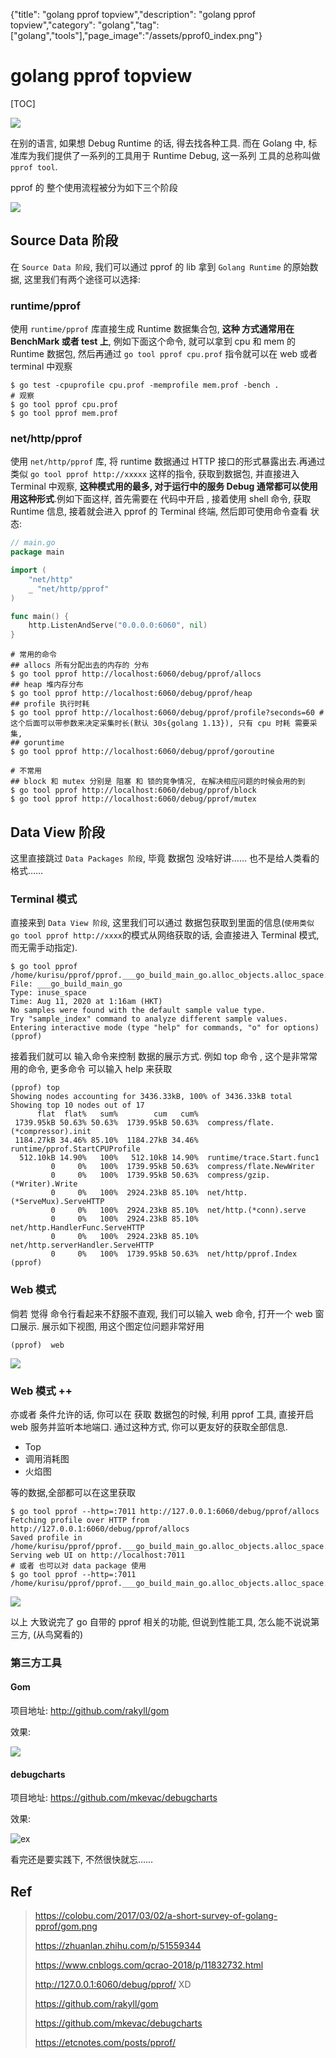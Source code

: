 {"title": "golang pprof topview","description": "golang pprof topview","category": "golang","tag": ["golang","tools"],"page_image":"/assets/pprof0_index.png"}

# golang pprof topview

[TOC]

![](/assets/pprof0_index.png)

在别的语言,  如果想 Debug Runtime  的话, 得去找各种工具. 而在 Golang 中, 标准库为我们提供了一系列的工具用于 Runtime Debug, 这一系列 工具的总称叫做 `pprof tool`. 

pprof 的 整个使用流程被分为如下三个阶段

![](/assets/pprof1Data.png)

## Source Data 阶段

在 `Source Data 阶段`, 我们可以通过 pprof 的 lib 拿到 `Golang Runtime` 的原始数据, 这里我们有两个途径可以选择:

### runtime/pprof

使用 `runtime/pprof` 库直接生成 Runtime 数据集合包, **这种 方式通常用在 BenchMark 或者 test 上**, 例如下面这个命令, 就可以拿到 cpu 和 mem 的 Runtime 数据包, 然后再通过 `go tool pprof cpu.prof` 指令就可以在 web 或者 terminal 中观察

```shell
$ go test -cpuprofile cpu.prof -memprofile mem.prof -bench .
# 观察
$ go tool pprof cpu.prof
$ go tool pprof mem.prof
```

### net/http/pprof

使用 `net/http/pprof` 库, 将 runtime 数据通过 HTTP 接口的形式暴露出去.再通过类似 `go tool pprof http://xxxxx` 这样的指令, 获取到数据包, 并直接进入 Terminal 中观察, **这种模式用的最多, 对于运行中的服务 Debug 通常都可以使用用这种形式**.例如下面这样, 首先需要在 代码中开启 , 接着使用 shell 命令, 获取 Runtime 信息, 接着就会进入 pprof 的 Terminal 终端, 然后即可使用命令查看 状态:

```go
// main.go
package main

import (
	"net/http"
	_ "net/http/pprof"
)

func main() {
	http.ListenAndServe("0.0.0.0:6060", nil)
}
```

```shell
# 常用的命令
## allocs 所有分配出去的内存的 分布
$ go tool pprof http://localhost:6060/debug/pprof/allocs
## heap 堆内存分布
$ go tool pprof http://localhost:6060/debug/pprof/heap
## profile 执行时耗
$ go tool pprof http://localhost:6060/debug/pprof/profile?seconds=60 # 这个后面可以带参数来决定采集时长(默认 30s{golang 1.13}), 只有 cpu 时耗 需要采集, 
## goruntime
$ go tool pprof http://localhost:6060/debug/pprof/goroutine

# 不常用
## block 和 mutex 分别是 阻塞 和 锁的竞争情况, 在解决相应问题的时候会用的到
$ go tool pprof http://localhost:6060/debug/pprof/block 
$ go tool pprof http://localhost:6060/debug/pprof/mutex
```

## Data View 阶段

这里直接跳过 `Data Packages 阶段`, 毕竟 数据包 没啥好讲…… 也不是给人类看的格式……

### Terminal 模式

直接来到 `Data View 阶段`, 这里我们可以通过 数据包获取到里面的信息(`使用类似 go tool pprof http://xxxx`的模式从网络获取的话, 会直接进入 Terminal 模式, 而无需手动指定).

```shell
$ go tool pprof /home/kurisu/pprof/pprof.___go_build_main_go.alloc_objects.alloc_space.inuse_objects.inuse_space.004.pb.gz                                      
File: ___go_build_main_go
Type: inuse_space
Time: Aug 11, 2020 at 1:16am (HKT)
No samples were found with the default sample value type.
Try "sample_index" command to analyze different sample values.
Entering interactive mode (type "help" for commands, "o" for options)
(pprof) 

```

接着我们就可以 输入命令来控制 数据的展示方式.  例如 top 命令 , 这个是非常常用的命令, 更多命令 可以输入 help 来获取

```shell
(pprof) top
Showing nodes accounting for 3436.33kB, 100% of 3436.33kB total
Showing top 10 nodes out of 17
      flat  flat%   sum%        cum   cum%
 1739.95kB 50.63% 50.63%  1739.95kB 50.63%  compress/flate.(*compressor).init
 1184.27kB 34.46% 85.10%  1184.27kB 34.46%  runtime/pprof.StartCPUProfile
  512.10kB 14.90%   100%   512.10kB 14.90%  runtime/trace.Start.func1
         0     0%   100%  1739.95kB 50.63%  compress/flate.NewWriter
         0     0%   100%  1739.95kB 50.63%  compress/gzip.(*Writer).Write
         0     0%   100%  2924.23kB 85.10%  net/http.(*ServeMux).ServeHTTP
         0     0%   100%  2924.23kB 85.10%  net/http.(*conn).serve
         0     0%   100%  2924.23kB 85.10%  net/http.HandlerFunc.ServeHTTP
         0     0%   100%  2924.23kB 85.10%  net/http.serverHandler.ServeHTTP
         0     0%   100%  1739.95kB 50.63%  net/http/pprof.Index
(pprof) 
```

### Web 模式

倘若 觉得 命令行看起来不舒服不直观, 我们可以输入 web 命令, 打开一个 web 窗口展示. 展示如下视图, 用这个图定位问题非常好用

```shell
(pprof)  web
```

![](/assets/pprof2memGraph.png)

### Web 模式 ++

亦或者 条件允许的话, 你可以在 获取 数据包的时候, 利用 pprof 工具, 直接开启 web 服务并监听本地端口. 通过这种方式, 你可以更友好的获取全部信息. 

* Top
* 调用消耗图
* 火焰图

等的数据,全部都可以在这里获取

```shell
$ go tool pprof --http=:7011 http://127.0.0.1:6060/debug/pprof/allocs
Fetching profile over HTTP from http://127.0.0.1:6060/debug/pprof/allocs
Saved profile in /home/kurisu/pprof/pprof.___go_build_main_go.alloc_objects.alloc_space.inuse_objects.inuse_space.007.pb.gz
Serving web UI on http://localhost:7011
# 或者 也可以对 data package 使用
$ go tool pprof --http=:7011 /home/kurisu/pprof/pprof.___go_build_main_go.alloc_objects.alloc_space.inuse_objects.inuse_space.004.pb.gz  
```

![](/assets/pprof3memFlamegraph.png)

以上 大致说完了 go 自带的 pprof 相关的功能, 但说到性能工具, 怎么能不说说第三方, (从鸟窝看的)

### 第三方工具

#### Gom

项目地址: http://github.com/rakyll/gom

效果: 

![](/assets/pprof4Gom.png)

#### debugcharts

项目地址: https://github.com/mkevac/debugcharts

效果: 

![ex](https://github.com/mkevac/debugcharts/raw/master/example/screenshot.png)

看完还是要实践下, 不然很快就忘……

## Ref

> https://colobu.com/2017/03/02/a-short-survey-of-golang-pprof/gom.png
>
> https://zhuanlan.zhihu.com/p/51559344
>
> https://www.cnblogs.com/qcrao-2018/p/11832732.html
>
> http://127.0.0.1:6060/debug/pprof/ XD
>
> https://github.com/rakyll/gom
>
> https://github.com/mkevac/debugcharts
>
> https://etcnotes.com/posts/pprof/

